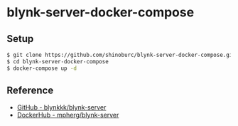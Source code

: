 # blynk-server-docker-compose

## Setup

```sh
$ git clone https://github.com/shinoburc/blynk-server-docker-compose.git
$ cd blynk-server-docker-compose
$ docker-compose up -d
```

## Reference

- [GitHub - blynkkk/blynk-server](https://github.com/blynkkk/blynk-server)
- [DockerHub - mpherg/blynk-server](https://hub.docker.com/r/mpherg/blynk-server/)
